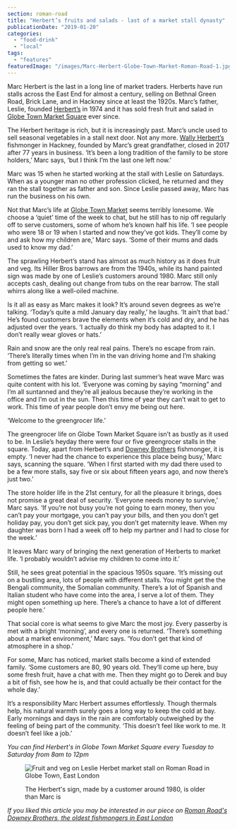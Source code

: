 ```yaml
---
section: roman-road
title: "Herbert’s fruits and salads - last of a market stall dynasty"
publicationDate: "2019-01-20"
categories: 
  - "food-drink"
  - "local"
tags: 
  - "features"
featuredImage: "/images/Marc-Herbert-Globe-Town-Market-Roman-Road-1.jpg"
---
```


Marc Herbert is the last in a long line of market traders. Herberts have run stalls across the East End for almost a century, selling on Bethnal Green Road, Brick Lane, and in Hackney since at least the 1920s. Marc’s father, Leslie, founded [Herbert’s](https://www.herbertsfruit.com/) in 1974 and it has sold fresh fruit and salad in [Globe Town Market Square](https://romanroadlondon.com/rediscovering-globe-town-market-square/) ever since.

The Herbert heritage is rich, but it is increasingly past. Marc’s uncle used to sell seasonal vegetables in a stall next door. Not any more. [Wally Herbert’s](https://fishonfriday.org.uk/heart-of-hackney/) fishmonger in Hackney, founded by Marc’s great grandfather, closed in 2017 after 77 years in business. ‘It’s been a long tradition of the family to be store holders,’ Marc says, ‘but I think I’m the last one left now.’

Marc was 15 when he started working at the stall with Leslie on Saturdays. When as a younger man no other profession clicked, he returned and they ran the stall together as father and son. Since Leslie passed away, Marc has run the business on his own.

Not that Marc’s life at [Globe Town Market](https://romanroadlondon.com/globe-town-market/) seems terribly lonesome. We choose a ‘quiet’ time of the week to chat, but he still has to nip off regularly off to serve customers, some of whom he’s known half his life. ‘I see people who were 18 or 19 when I started and now they’ve got kids. They’ll come by and ask how my children are,’ Marc says. ‘Some of their mums and dads used to know my dad.’

The sprawling Herbert’s stand has almost as much history as it does fruit and veg. Its Hiller Bros barrows are from the 1940s, while its hand painted sign was made by one of Leslie’s customers around 1980. Marc still only accepts cash, dealing out change from tubs on the rear barrow. The stall whirrs along like a well-oiled machine.

Is it all as easy as Marc makes it look? It’s around seven degrees as we’re talking. ‘Today’s quite a mild January day really,’ he laughs. ‘It ain’t that bad.’ He’s found customers brave the elements when it’s cold and dry, and he has adjusted over the years. ‘I actually do think my body has adapted to it. I don’t really wear gloves or hats.’  

Rain and snow are the only real real pains. There’s no escape from rain. ‘There’s literally times when I’m in the van driving home and I’m shaking from getting so wet.’

Sometimes the fates are kinder. During last summer’s heat wave Marc was quite content with his lot. ‘Everyone was coming by saying “morning” and I’m all suntanned and they’re all jealous because they’re working in the office and I’m out in the sun. Then this time of year they can’t wait to get to work. This time of year people don’t envy me being out here.

‘Welcome to the greengrocer life.’

The greengrocer life on Globe Town Market Square isn’t as bustly as it used to be. In Leslie’s heyday there were four or five greengrocer stalls in the square. Today, apart from Herbert’s and [Downey Brothers](https://romanroadlondon.com/downey-brother-fishmonger-globe-town-market-roman-road/) fishmonger, it is empty. ‘I never had the chance to experience this place being busy,’ Marc says, scanning the square. ‘When I first started with my dad there used to be a few more stalls, say five or six about fifteen years ago, and now there’s just two.’

The store holder life in the 21st century, for all the pleasure it brings, does not promise a great deal of security. ‘Everyone needs money to survive,’ Marc says. ‘If you’re not busy you’re not going to earn money, then you can’t pay your mortgage, you can’t pay your bills, and then you don’t get holiday pay, you don’t get sick pay, you don’t get maternity leave. When my daughter was born I had a week off to help my partner and I had to close for the week.’

It leaves Marc wary of bringing the next generation of Herberts to market life. ‘I probably wouldn’t advise my children to come into it.’

Still, he sees great potential in the spacious 1950s square. ‘It’s missing out on a bustling area, lots of people with different stalls. You might get the the Bengali community, the Somalian community. There’s a lot of Spanish and Italian student who have come into the area, I serve a lot of them. They might open something up here. There’s a chance to have a lot of different people here.’

That social core is what seems to give Marc the most joy. Every passerby is met with a bright ‘morning’, and every one is returned. ‘There’s something about a market environment,’ Marc says. ‘You don’t get that kind of atmosphere in a shop.’

For some, Marc has noticed, market stalls become a kind of extended family. ‘Some customers are 80, 90 years old. They’ll come up here, buy some fresh fruit, have a chat with me. Then they might go to Derek and buy a bit of fish, see how he is, and that could actually be their contact for the whole day.’

It’s a responsibility Marc Herbert assumes effortlessly. Though thermals help, his natural warmth surely goes a long way to keep the cold at bay. Early mornings and days in the rain are comfortably outweighed by the feeling of being part of the community. ‘This doesn’t feel like work to me. It doesn’t feel like a job.’

_You can find Herbert's in Globe Town Market Square every Tuesday to Saturday from 8am to 12pm_

<figure>

![Fruit and veg on Leslie Herbet market stall on Roman Road in Globe Town, East London](/images/Marc-Leslie-Herbert-Globe-Town-Roman-Road-13.jpg)

<figcaption>

The Herbert's sign, made by a customer around 1980, is older than Marc is

</figcaption>

</figure>

_If you liked this article you may be interested in our piece on [Roman Road's Downey Brothers, the oldest fishmongers in East London](https://romanroadlondon.com/downey-brother-fishmonger-globe-town-market-roman-road/)_  


